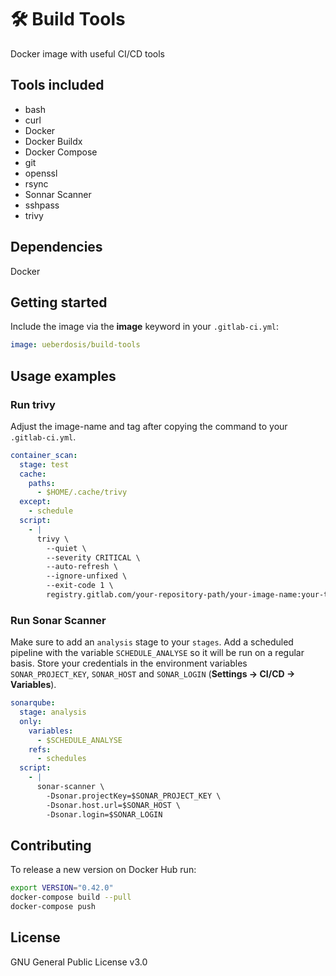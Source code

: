 # 🛠️ Build Tools

Docker image with useful CI/CD tools

## Tools included

- bash
- curl
- Docker
- Docker Buildx
- Docker Compose
- git
- openssl
- rsync
- Sonnar Scanner
- sshpass
- trivy

## Dependencies

Docker

## Getting started

Include the image via the **image** keyword in your `.gitlab-ci.yml`:

```yaml
image: ueberdosis/build-tools
```

## Usage examples

### Run trivy

Adjust the image-name and tag after copying the command to your `.gitlab-ci.yml`.

```yaml
container_scan:
  stage: test
  cache:
    paths:
      - $HOME/.cache/trivy
  except:
    - schedule
  script:
    - |
      trivy \
        --quiet \
        --severity CRITICAL \
        --auto-refresh \
        --ignore-unfixed \
        --exit-code 1 \
        registry.gitlab.com/your-repository-path/your-image-name:your-tag
```

### Run Sonar Scanner

Make sure to add an `analysis` stage to your `stages`. Add a scheduled pipeline with the variable `SCHEDULE_ANALYSE` so it will be run on a regular basis. Store your credentials in the environment variables `SONAR_PROJECT_KEY`, `SONAR_HOST` and `SONAR_LOGIN` (**Settings → CI/CD → Variables**).

```yaml
sonarqube:
  stage: analysis
  only:
    variables:
      - $SCHEDULE_ANALYSE
    refs:
      - schedules
  script:
    - |
      sonar-scanner \
        -Dsonar.projectKey=$SONAR_PROJECT_KEY \
        -Dsonar.host.url=$SONAR_HOST \
        -Dsonar.login=$SONAR_LOGIN
```

## Contributing

To release a new version on Docker Hub run:

```bash
export VERSION="0.42.0"
docker-compose build --pull
docker-compose push
```

## License

GNU General Public License v3.0
